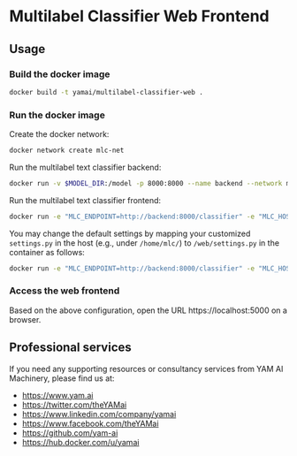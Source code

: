 # Multilabel Classifier Web Frontend

## Usage

### Build the docker image

```sh
docker build -t yamai/multilabel-classifier-web .
```

### Run the docker image

Create the docker network:

```sh
docker network create mlc-net
```

Run the multilabel text classifier backend:

```sh
docker run -v $MODEL_DIR:/model -p 8000:8000 --name backend --network mlc-net yamai/fasttext-multilabel-classifier:serve-latest
```

Run the multilabel text classifier frontend:

```sh
docker run -e "MLC_ENDPOINT=http://backend:8000/classifier" -e "MLC_HOST_PORT=0.0.0.0:5000" -p 5000:5000 --name frontend --network mlc-net -it yamai/multilabel-classifier-web
```

You may change the default settings by mapping your customized `settings.py` in the host (e.g., under `/home/mlc/`) to `/web/settings.py` in the container as follows:

```sh
docker run -e "MLC_ENDPOINT=http://backend:8000/classifier" -e "MLC_HOST_PORT=0.0.0.0:5000" -p 5000:5000 --name frontend --network mlc-net -v /home/mlc/settings.py:/web/settings.py -it yamai/multilabel-classifier-web
```

### Access the web frontend

Based on the above configuration, open the URL https://localhost:5000 on a browser.

## Professional services

If you need any supporting resources or consultancy services from YAM AI Machinery, please find us at:

* https://www.yam.ai
* https://twitter.com/theYAMai
* https://www.linkedin.com/company/yamai
* https://www.facebook.com/theYAMai
* https://github.com/yam-ai
* https://hub.docker.com/u/yamai
